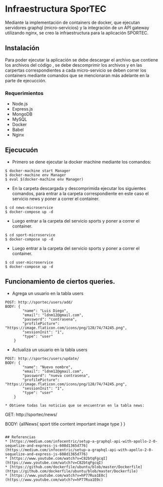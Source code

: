 # Infraestructura SporTEC 
Mediante la implementación de containers de docker, que ejecutan servidores graphql 
(micro-servicios) y la integración de un API gateway utilizando nginx, se creo la infraestructura para la aplicación SPORTEC.

## Instalación
Para poder ejecutar la aplicación se debe descargar el archivo que contiene  los archivos del código , se debe descomprimir los archivos y en las carpertas correspondientes a cada
micro-servicio se deben correr los containers mediante comandos que se mencionaran más adelante
en la parte de ejecucción.

### Requerimientos
* Node.js
* Express.js
* MongoDB
* MySQL
* Docker
* Babel
* Nginx

## Ejecucuón

* Primero se dene ejecutar la docker machine mediante los comandos:
```
$ docker-machine start Manager
$ docker-machine env Manager
$ eval $(docker-machine env Manager)
```


* En la carpeta descargada y descomprimida ejecutar los siguientes comandos, para entrar a la 
carpeta correspondiente en este caso el servicio news y poner a correr el container.
```
$ cd news-microservice
$ docker-compose up -d
```

* Luego entrar a la carpeta del servicio sports y poner a correr el container.
```
$ cd sport-microservice
$ docker-compose up -d
```

* Luego entrar a la carpeta del servicio sports y poner a correr el container.
```
$ cd user-microservice
$ docker-compose up -d
```

## Funcionamiento de ciertos queries.

* Agrega un usuario en la tabla users
```
POST: http://sportec/users/add/
BODY: {
		"name": "Luis Diego",
		"email": "ldnm12@gmail.com",
		"password": "contrasena",
		"profilePicture": "https://image.flaticon.com/icons/png/128/74/74245.png",
		"sessionInit": "1",
		"type": "user"
	}
```

* Actualiza un usuario en la tabla users
```
POST: http://sportec/users/update/
BODY: {
		"name": "Nuevo nombre",
		"email": "ldnm12@gmail.com",
		"password": "nueva contrasena",
		"profilePicture": "https://image.flaticon.com/icons/png/128/74/74245.png",
		"sessionInit": "1",
		"type": "user"
	}
```


```
* Obtiene todas las noticias que se encuentran en la tabla news:
```
GET: http://sportec/news/

BODY: {allNews{
		  sport
  		  title
  		  content
          important
          image
          type
}
}
```

## Referencias
* [https://medium.com/infocentric/setup-a-graphql-api-with-apollo-2-0-sequelize-and-express-js-608d1365d776](https://medium.com/infocentric/setup-a-graphql-api-with-apollo-2-0-sequelize-and-express-js-608d1365d776)
* [https://www.youtube.com/watch?v=C82btqFgcqI](https://www.youtube.com/watch?v=C82btqFgcqI)
* [https://github.com/dockerfile/ubuntu/blob/master/Dockerfile](https://github.com/dockerfile/ubuntu/blob/master/Dockerfile)
* [https://www.youtube.com/watch?v=hP77Rua1E0c](https://www.youtube.com/watch?v=hP77Rua1E0c)


